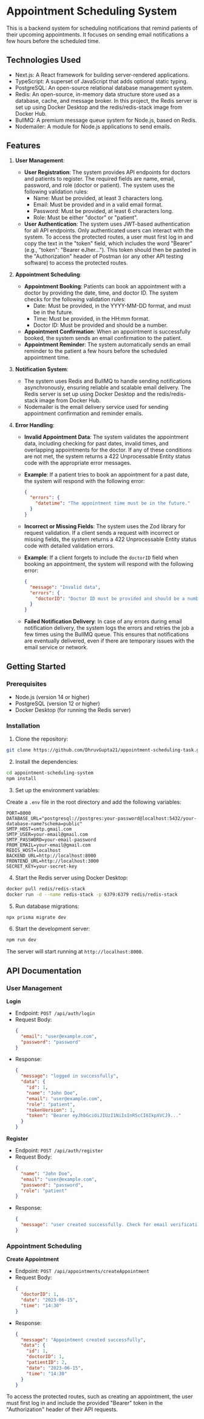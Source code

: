 # Appointment Scheduling System

This is a backend system for scheduling notifications that remind patients of their upcoming appointments. It focuses on sending email notifications a few hours before the scheduled time.

## Technologies Used

- Next.js: A React framework for building server-rendered applications.
- TypeScript: A superset of JavaScript that adds optional static typing.
- PostgreSQL: An open-source relational database management system.
- Redis: An open-source, in-memory data structure store used as a database, cache, and message broker. In this project, the Redis server is set up using Docker Desktop and the redis/redis-stack image from Docker Hub.
- BullMQ: A premium message queue system for Node.js, based on Redis.
- Nodemailer: A module for Node.js applications to send emails.

## Features

1. **User Management**:
   - **User Registration**: The system provides API endpoints for doctors and patients to register. The required fields are name, email, password, and role (doctor or patient). The system uses the following validation rules:
     - Name: Must be provided, at least 3 characters long.
     - Email: Must be provided and in a valid email format.
     - Password: Must be provided, at least 6 characters long.
     - Role: Must be either "doctor" or "patient".
   - **User Authentication**: The system uses JWT-based authentication for all API endpoints. Only authenticated users can interact with the system. To access the protected routes, a user must first log in and copy the text in the "token" field, which includes the word "Bearer" (e.g., "token": "Bearer eJher..."). This token should then be pasted in the "Authorization" header of Postman (or any other API testing software) to access the protected routes.

2. **Appointment Scheduling**:
   - **Appointment Booking**: Patients can book an appointment with a doctor by providing the date, time, and doctor ID. The system checks for the following validation rules:
     - Date: Must be provided, in the YYYY-MM-DD format, and must be in the future.
     - Time: Must be provided, in the HH:mm format.
     - Doctor ID: Must be provided and should be a number.
   - **Appointment Confirmation**: When an appointment is successfully booked, the system sends an email confirmation to the patient.
   - **Appointment Reminder**: The system automatically sends an email reminder to the patient a few hours before the scheduled appointment time.

3. **Notification System**:
   - The system uses Redis and BullMQ to handle sending notifications asynchronously, ensuring reliable and scalable email delivery. The Redis server is set up using Docker Desktop and the redis/redis-stack image from Docker Hub.
   - Nodemailer is the email delivery service used for sending appointment confirmation and reminder emails.

4. **Error Handling**:
   - **Invalid Appointment Data**: The system validates the appointment data, including checking for past dates, invalid times, and overlapping appointments for the doctor. If any of these conditions are not met, the system returns a 422 Unprocessable Entity status code with the appropriate error messages.

   - **Example**: If a patient tries to book an appointment for a past date, the system will respond with the following error:

     ```json
     {
       "errors": {
         "datetime": "The appointment time must be in the future."
       }
     }
     ```

   - **Incorrect or Missing Fields**: The system uses the Zod library for request validation. If a client sends a request with incorrect or missing fields, the system returns a 422 Unprocessable Entity status code with detailed validation errors.

   - **Example**: If a client forgets to include the `doctorID` field when booking an appointment, the system will respond with the following error:

     ```json
     {
       "message": "Invalid data",
       "errors": {
         "doctorID": "Doctor ID must be provided and should be a number."
       }
     }
     ```

   - **Failed Notification Delivery**: In case of any errors during email notification delivery, the system logs the errors and retries the job a few times using the BullMQ queue. This ensures that notifications are eventually delivered, even if there are temporary issues with the email service or network.

## Getting Started

### Prerequisites

- Node.js (version 14 or higher)
- PostgreSQL (version 12 or higher)
- Docker Desktop (for running the Redis server)

### Installation

1. Clone the repository:

```bash
git clone https://github.com/DhruvGupta21/appointment-scheduling-task.git
```

2. Install the dependencies:

```bash
cd appointment-scheduling-system
npm install
```

3. Set up the environment variables:

Create a `.env` file in the root directory and add the following variables:

```
PORT=8000
DATABASE_URL="postgresql://postgres:your-password@localhost:5432/your-database-name?schema=public"
SMTP_HOST=smtp.gmail.com
SMTP_USER=your-email@gmail.com
SMTP_PASSWORD=your-email-password
FROM_EMAIL=your-email@gmail.com
REDIS_HOST=localhost
BACKEND_URL=http://localhost:8000
FRONTEND_URL=http://localhost:3000
SECRET_KEY=your-secret-key
```

4. Start the Redis server using Docker Desktop:

```bash
docker pull redis/redis-stack
docker run -d --name redis-stack -p 6379:6379 redis/redis-stack
```

5. Run database migrations:

```bash
npx prisma migrate dev
```

6. Start the development server:

```bash
npm run dev
```

The server will start running at `http://localhost:8000`.

## API Documentation

### User Management

**Login**
- Endpoint: `POST /api/auth/login`
- Request Body:
  ```json
  {
    "email": "user@example.com",
    "password": "password"
  }
  ```
- Response:
  ```json
  {
    "message": "logged in successfully",
    "data": {
      "id": 1,
      "name": "John Doe",
      "email": "user@example.com",
      "role": "patient",
      "tokenVersion": 1,
      "token": "Bearer eyJhbGciOiJIUzI1NiIsInR5cCI6IkpXVCJ9..."
    }
  }
  ```

**Register**
- Endpoint: `POST /api/auth/register`
- Request Body:
  ```json
  {
    "name": "John Doe",
    "email": "user@example.com",
    "password": "password",
    "role": "patient"
  }
  ```
- Response:
  ```json
  {
    "message": "user created successfully. Check for email verification"
  }
  ```

### Appointment Scheduling

**Create Appointment**
- Endpoint: `POST /api/appointments/createAppointment`
- Request Body:
  ```json
  {
    "doctorID": 1,
    "date": "2023-06-15",
    "time": "14:30"
  }
  ```
- Response:
  ```json
  {
    "message": "Appointment created successfully",
    "data": {
      "id": 1,
      "doctorID": 1,
      "patientID": 2,
      "date": "2023-06-15",
      "time": "14:30"
    }
  }
  ```

To access the protected routes, such as creating an appointment, the user must first log in and include the provided "Bearer" token in the "Authorization" header of their API requests.